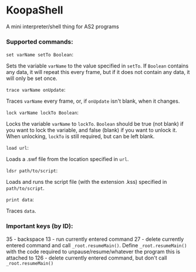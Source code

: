 # KoopaShell
A mini interpreter/shell thing for AS2 programs

### Supported commands:
`set varName setTo Boolean`:

Sets the variable `varName` to the value specified in `setTo`. If `Boolean` contains any data, it will repeat this every frame, but if it does not contain any data, it will only be set once.


`trace varName onUpdate`:

Traces `varName` every frame, or, if `onUpdate` isn't blank, when it changes.


`lock varName lockTo Boolean`:

Locks the variable `varName` to `lockTo`. `Boolean` should be true (not blank) if you want to lock the variable, and false (blank) if you want to unlock it. When unlocking, `lockTo` is still required, but can be left blank.


`load url`:

Loads a .swf file from the location specified in `url`.


`ldsr path/to/script`:

Loads and runs the script file (with the extension .kss) specified in `path/to/script`.


`print data`:

Traces `data`.

### Important keys (by ID):
35 - backspace
13 - run currently entered command
27 - delete currently entered command and call `_root.resumeMain()`. Define `_root.resumeMain()` with the code required to unpause/resume/whatever the program this is attached to
126 - delete currently entered command, but don't call `_root.resumeMain()`
